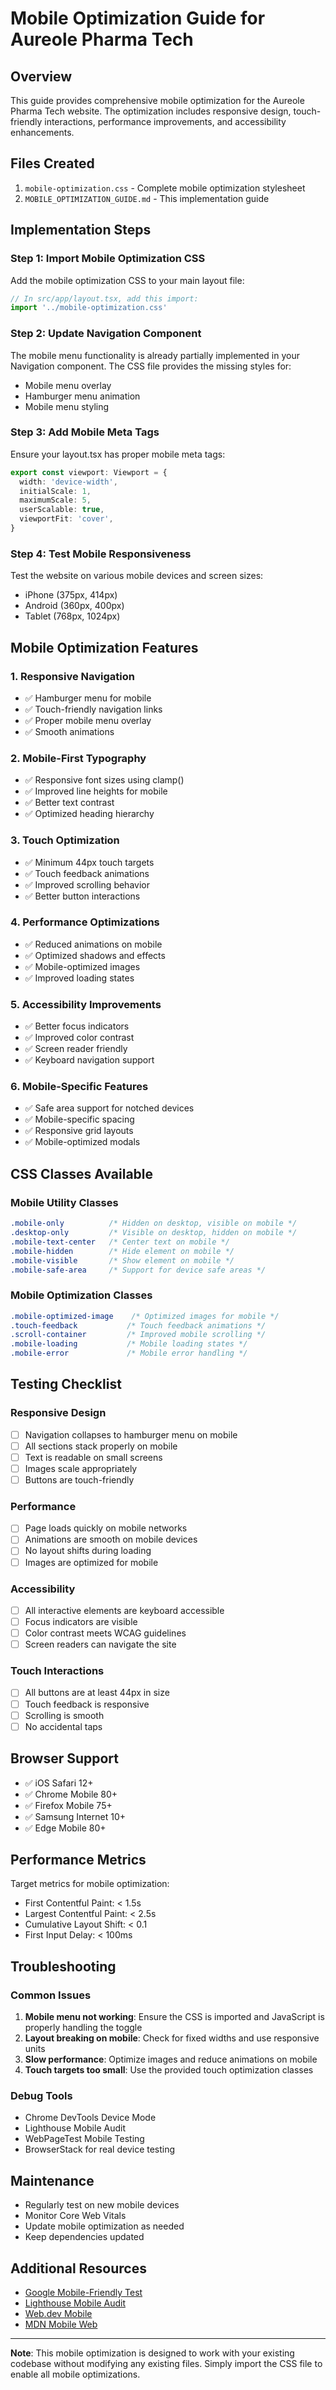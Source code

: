 # Mobile Optimization Guide for Aureole Pharma Tech

## Overview
This guide provides comprehensive mobile optimization for the Aureole Pharma Tech website. The optimization includes responsive design, touch-friendly interactions, performance improvements, and accessibility enhancements.

## Files Created
1. `mobile-optimization.css` - Complete mobile optimization stylesheet
2. `MOBILE_OPTIMIZATION_GUIDE.md` - This implementation guide

## Implementation Steps

### Step 1: Import Mobile Optimization CSS
Add the mobile optimization CSS to your main layout file:

```typescript
// In src/app/layout.tsx, add this import:
import '../mobile-optimization.css'
```

### Step 2: Update Navigation Component
The mobile menu functionality is already partially implemented in your Navigation component. The CSS file provides the missing styles for:
- Mobile menu overlay
- Hamburger menu animation
- Mobile menu styling

### Step 3: Add Mobile Meta Tags
Ensure your layout.tsx has proper mobile meta tags:

```typescript
export const viewport: Viewport = {
  width: 'device-width',
  initialScale: 1,
  maximumScale: 5,
  userScalable: true,
  viewportFit: 'cover',
}
```

### Step 4: Test Mobile Responsiveness
Test the website on various mobile devices and screen sizes:
- iPhone (375px, 414px)
- Android (360px, 400px)
- Tablet (768px, 1024px)

## Mobile Optimization Features

### 1. Responsive Navigation
- ✅ Hamburger menu for mobile
- ✅ Touch-friendly navigation links
- ✅ Proper mobile menu overlay
- ✅ Smooth animations

### 2. Mobile-First Typography
- ✅ Responsive font sizes using clamp()
- ✅ Improved line heights for mobile
- ✅ Better text contrast
- ✅ Optimized heading hierarchy

### 3. Touch Optimization
- ✅ Minimum 44px touch targets
- ✅ Touch feedback animations
- ✅ Improved scrolling behavior
- ✅ Better button interactions

### 4. Performance Optimizations
- ✅ Reduced animations on mobile
- ✅ Optimized shadows and effects
- ✅ Mobile-optimized images
- ✅ Improved loading states

### 5. Accessibility Improvements
- ✅ Better focus indicators
- ✅ Improved color contrast
- ✅ Screen reader friendly
- ✅ Keyboard navigation support

### 6. Mobile-Specific Features
- ✅ Safe area support for notched devices
- ✅ Mobile-specific spacing
- ✅ Responsive grid layouts
- ✅ Mobile-optimized modals

## CSS Classes Available

### Mobile Utility Classes
```css
.mobile-only          /* Hidden on desktop, visible on mobile */
.desktop-only         /* Visible on desktop, hidden on mobile */
.mobile-text-center   /* Center text on mobile */
.mobile-hidden        /* Hide element on mobile */
.mobile-visible       /* Show element on mobile */
.mobile-safe-area     /* Support for device safe areas */
```

### Mobile Optimization Classes
```css
.mobile-optimized-image    /* Optimized images for mobile */
.touch-feedback           /* Touch feedback animations */
.scroll-container         /* Improved mobile scrolling */
.mobile-loading           /* Mobile loading states */
.mobile-error             /* Mobile error handling */
```

## Testing Checklist

### Responsive Design
- [ ] Navigation collapses to hamburger menu on mobile
- [ ] All sections stack properly on mobile
- [ ] Text is readable on small screens
- [ ] Images scale appropriately
- [ ] Buttons are touch-friendly

### Performance
- [ ] Page loads quickly on mobile networks
- [ ] Animations are smooth on mobile devices
- [ ] No layout shifts during loading
- [ ] Images are optimized for mobile

### Accessibility
- [ ] All interactive elements are keyboard accessible
- [ ] Focus indicators are visible
- [ ] Color contrast meets WCAG guidelines
- [ ] Screen readers can navigate the site

### Touch Interactions
- [ ] All buttons are at least 44px in size
- [ ] Touch feedback is responsive
- [ ] Scrolling is smooth
- [ ] No accidental taps

## Browser Support
- ✅ iOS Safari 12+
- ✅ Chrome Mobile 80+
- ✅ Firefox Mobile 75+
- ✅ Samsung Internet 10+
- ✅ Edge Mobile 80+

## Performance Metrics
Target metrics for mobile optimization:
- First Contentful Paint: < 1.5s
- Largest Contentful Paint: < 2.5s
- Cumulative Layout Shift: < 0.1
- First Input Delay: < 100ms

## Troubleshooting

### Common Issues
1. **Mobile menu not working**: Ensure the CSS is imported and JavaScript is properly handling the toggle
2. **Layout breaking on mobile**: Check for fixed widths and use responsive units
3. **Slow performance**: Optimize images and reduce animations on mobile
4. **Touch targets too small**: Use the provided touch optimization classes

### Debug Tools
- Chrome DevTools Device Mode
- Lighthouse Mobile Audit
- WebPageTest Mobile Testing
- BrowserStack for real device testing

## Maintenance
- Regularly test on new mobile devices
- Monitor Core Web Vitals
- Update mobile optimization as needed
- Keep dependencies updated

## Additional Resources
- [Google Mobile-Friendly Test](https://search.google.com/test/mobile-friendly)
- [Lighthouse Mobile Audit](https://developers.google.com/web/tools/lighthouse)
- [Web.dev Mobile](https://web.dev/mobile/)
- [MDN Mobile Web](https://developer.mozilla.org/en-US/docs/Web/Progressive_web_apps)

---

**Note**: This mobile optimization is designed to work with your existing codebase without modifying any existing files. Simply import the CSS file to enable all mobile optimizations.
